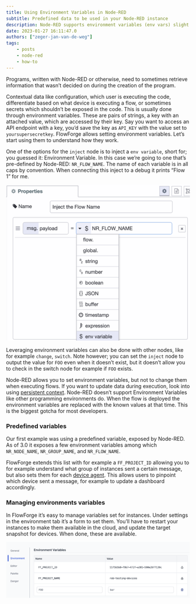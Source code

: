 ```yaml
---
title: Using Environment Variables in Node-RED
subtitle: Predefined data to be used in your Node-RED instance 
description: Node-RED supports environment variables (env vars) slight different, how to use it and the gotcha's are explained in this article.
date: 2023-01-27 16:11:47.0
authors: ["zeger-jan-van-de-weg"]
tags:
    - posts
    - node-red
    - how-to
---
```


Programs, written with Node-RED or otherwise, need to sometimes retrieve information that wasn’t decided on during the creation of the program. 
<!--more-->

Contextual data like configuration, which user is executing the code, differentiate based on what device is executing a flow, or sometimes secrets which shouldn’t be exposed in the code. This is usually done through environment variables. These are pairs of strings, a key with an attached value, which are accessed by their key. Say you want to access an API endpoint with a key, you’d save the key as `API_KEY` with the value set to `yoursupersecretkey`. FlowForge allows setting environment variables. Let’s start using them to understand how they work.

One of the options for the `inject` node is to inject a `env variable`, short for; you guessed it: Environment Variable. In this case we’re going to one that’s pre-defined by Node-RED: `NR_FLOW_NAME`. The name of each variable is in all caps by convention. When connecting this inject to a debug it prints “Flow 1” for me.

![Using an environment variable in Node-RED](./images/node-red-use-env-var.png "Using an environment variable in Node-RED")

Leveraging environment variables can also be done with other nodes, like for example `change`, `switch`. Note however; you can set the `inject` node to output the value for `FOO` even when it doesn’t exist, but it doesn’t allow you to check in the switch node for example if `FOO` exists.

Node-RED allows you to set environment variables, but not to change them when executing flows. If you want to update data during execution, look into using [persistent context](https://flowforge.com/docs/user/persistent-context/). Node-RED doesn’t support Environment Variables like other programming environments do. When the flow is deployed the environment variables are replaced with the known values at that time. This is the biggest gotcha for most developers.

### Predefined variables

Our first example was using a predefined variable, exposed by Node-RED. As of 3.0 it exposes a few environment variables among which `NR_NODE_NAME`, `NR_GROUP_NAME`, and `NR_FLOW_NAME`.

FlowForge extends this list with for example a `FF_PROJECT_ID` allowing you to for example understand what group of instances sent a certain message, but also sets them for each [device agent](https://flowforge.com/docs/user/devices/). This allows users to pinpoint which device sent a message, for example to update a dashboard accordingly.

### Managing environments variables

In FlowForge it’s easy to manage variables set for instances. Under settings in the environment tab it’s a form to set them. You’ll have to restart your instances to make them available in the cloud, and update the target snapshot for devices. When done, these are available.

![Setting a environment variable in FlowForge](./images/flowforge-set-env-var.png "set env var using FlowForge")

